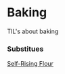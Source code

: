 # Baking

TIL's about baking

### Substitues

[Self-Rising Flour](https://github.com/hmcfletch/til/blob/master/cooking/baking/self-rising-flour.md)
